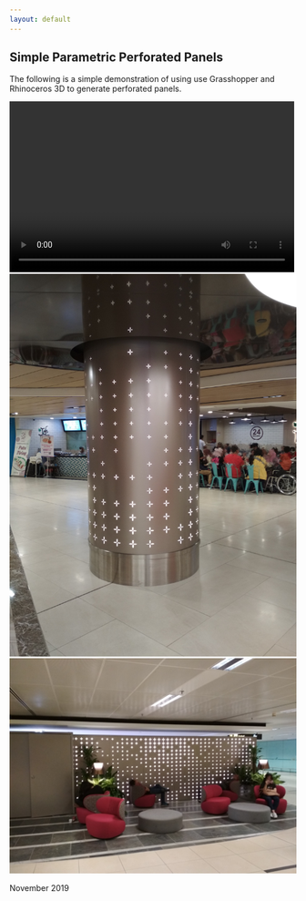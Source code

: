 ```yaml
---
layout: default
---
```


## Simple Parametric Perforated Panels

The following is a simple demonstration of using use Grasshopper and Rhinoceros 3D to generate perforated panels.

<video width="500" height="300" controls="controls">
  <source src="https://gxite.github.io/portfolio/video/perforated_panels.mp4" type="video/mp4" >
</video>

<img src="/portfolio/panels/column.jpg">
<img src="/portfolio/panels/wall.jpg">

November 2019
